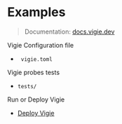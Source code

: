 # Examples

> Documentation: [docs.vigie.dev](https://docs.vigie.dev)

Vigie Configuration file
* ` vigie.toml`

Vigie probes tests
* `tests/`

Run or Deploy Vigie
* [Deploy Vigie](https://github.com/Vincoll/vigie-deploy)